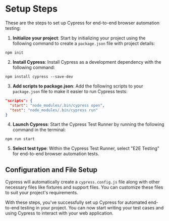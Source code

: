 # Setup Steps

These are the steps to set up Cypress for end-to-end browser automation testing:

1. **Initialize your project**: Start by initializing your project using the following command to create a `package.json` file with project details:

```
npm init
```

2. **Install Cypress**: Install Cypress as a development dependency with the following command:

```
npm install cypress --save-dev
```

3. **Add scripts to package.json**: Add the following scripts to your `package.json` file to make it easier to run Cypress tests:

```json
"scripts": {
  "start": "node_modules/.bin/cypress open",
  "test": "node_modules/.bin/cypress run"
}
```

4. **Launch Cypress**: Start the Cypress Test Runner by running the following command in the terminal:
```
npm run start
```

5. **Select test type**: Within the Cypress Test Runner, select "E2E Testing" for end-to-end browser automation tests.

## Configuration and File Setup

Cypress will automatically create a `cypress.config.js` file along with other necessary files like fixtures and support files. You can customize these files to suit your project's requirements.

With these steps, you've successfully set up Cypress for automated end-to-end testing in your project. You can now start writing your test cases and using Cypress to interact with your web application.

